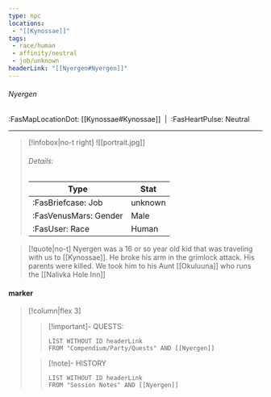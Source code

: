 ```yaml
---
type: npc
locations:
 - "[[Kynossae]]"
tags:
 - race/human
 - affinity/neutral
 - job/unknown
headerLink: "[[Nyergen#Nyergen]]"
---
```

###### Nyergen
<span class="sub2">:FasMapLocationDot: [[Kynossae#Kynossae]] &nbsp;|&nbsp; :FasHeartPulse: Neutral </span>
___

> [!infobox|no-t right]
> ![[portrait.jpg]]
> ###### Details:
> | Type | Stat |
> | ---- | ---- |
> | :FasBriefcase: Job |  unknown |
> | :FasVenusMars: Gender | Male |
> | :FasUser: Race | Human |
<span class="clearfix"></span>

> [!quote|no-t]
>Nyergen was a 16 or  so year old kid that was traveling with us to [[Kynossae]].  He broke his arm in the grimlock attack.  His parents were killed.  We took him to his Aunt [[Okuluuna]] who runs the [[Nalivka Hole Inn]]

#### marker
> [!column|flex 3]
>> [!important]- QUESTS:
>>```dataview
>>LIST WITHOUT ID headerLink
>>FROM "Compendium/Party/Quests" AND [[Nyergen]]
>
>>[!note]- HISTORY
>>```dataview
>>LIST WITHOUT ID headerLink
>>FROM "Session Notes" AND [[Nyergen]]

